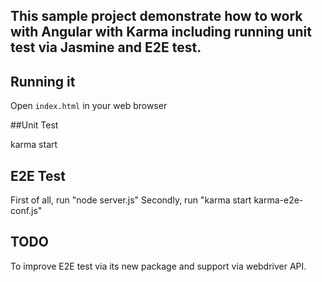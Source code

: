 ## This sample project demonstrate how to work with Angular with Karma including running unit test via Jasmine and E2E test.

## Running it
Open `index.html` in your web browser

##Unit Test

karma start

## E2E Test

First of all, run "node server.js"
Secondly, run "karma start karma-e2e-conf.js"

## TODO

To improve E2E test via its new package and support via webdriver API.



